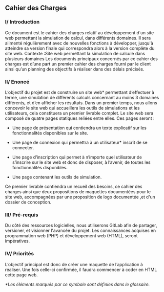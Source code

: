 ## Cahier des Charges

### I/ Introduction

Ce document est le cahier des charges relatif au développement d'un site web
permettant la simulation de calcul, dans différents domaines. Il sera alimenté
régulièrement avec de nouvelles fonctions à développer, jusqu'à atteindre sa version
finale qui correspondra alors à la version complète du site web.
Contexte :Site web permettant la simulation de calcule dans plusieurs domaines
Les documents principaux concernés par ce cahier des charges est d’une part un
premier cahier des charges fourni par le client ainsi qu’un planning des objectifs à
réaliser dans des délais précisés.

### II/ Enoncé

L’objectif du projet est de construire un site web\* permettant d’effectuer à terme,
une simulation de différents calculs concernant au moins 3 domaines différents, et
d’en afficher les résultats. Dans un premier temps, nous allons concevoir le site web
qui accueillera les outils de simulations et les utilisateurs, cela constituera un
premier livrable complet. Le site web sera composé de quatre pages statiques reliées
entre elles. Ces pages seront :


- Une page de présentation qui contiendra un texte explicatif sur les
fonctionnalités disponibles sur le site.

- Une page de connexion qui permettra à un utilisateur\* inscrit de se connecter.

- Une page d’inscription qui permet à n’importe quel utilisateur de s’inscrire sur
le site web et donc de disposer, à l’avenir, de toutes les fonctionnalités
disponibles.

- Une page contenant les outils de simulation.

Ce premier livrable contiendra un recueil des besoins, ce cahier des charges ainsi
que deux propositions de maquettes documentées pour le site web, accompagnées par une
proposition de logo documentée ,et d'un dossier de conception.

### III/ Pré-requis

Du côté des ressources logicielles, nous utiliserons GitLab afin de partager,
versioner, et visionner l'avancée du projet.
Les connaissances acquises en programmation web (PHP) et développement web
(HTML), seront impératives.

### IV/ Priorités

L’objectif principal est donc de créer une maquette de l’application à réaliser.
Une fois celle-ci confirmée, il faudra commencer à coder en HTML cette page web.

*\*Les éléments marqués par ce symbole sont définies dans le glossaire.*
